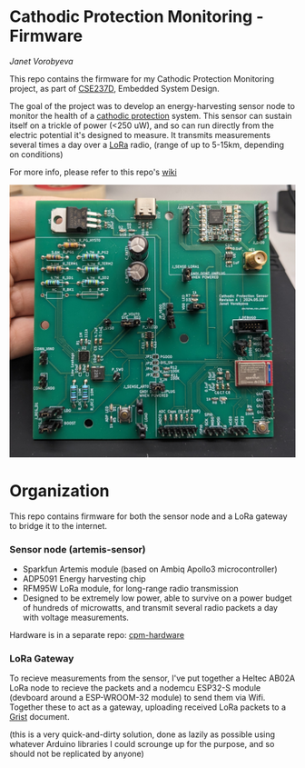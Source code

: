 
# Cathodic Protection Monitoring - Firmware

*Janet Vorobyeva*

This repo contains the firmware for my Cathodic Protection Monitoring project, as part of [CSE237D](https://kastner.ucsd.edu/ryan/cse-237d-embedded-system-design/), Embedded System Design.

The goal of the project was to develop an energy-harvesting sensor node to monitor the health of a 
[cathodic protection](https://en.wikipedia.org/wiki/Cathodic_protection) system. This sensor
can sustain itself on a trickle of power (<250 uW), and so can run directly
from the electric potential it's designed to measure. It transmits measurements several times a day
over a [LoRa](https://en.wikipedia.org/wiki/LoRa) radio, (range of up to 5-15km, depending on conditions)

For more info, please refer to this repo's [wiki](https://github.com/jvorob/cpm-firmware/wiki)


![Photo of the sensor board](board_photo.jpg)

# Organization

This repo contains firmware for both the sensor node and a LoRa gateway to bridge it to the internet.

### Sensor node (artemis-sensor)
- Sparkfun Artemis module (based on Ambiq Apollo3 microcontroller)
- ADP5091 Energy harvesting chip
- RFM95W LoRa module, for long-range radio transmission
- Designed to be extremely low power, able to survive on a power budget of hundreds of microwatts,
  and transmit several radio packets a day with voltage measurements.

Hardware is in a separate repo: [cpm-hardware](https://github.com/jvorob/cpm-hardware)


### LoRa Gateway 

To recieve measurements from the sensor, I've put together a 
Heltec AB02A LoRa node to recieve the packets and a 
nodemcu ESP32-S module (devboard around a ESP-WROOM-32 module) to send them via Wifi.
Together these to act as a gateway, uploading received LoRa packets to a [Grist](getgrist.com) document.

(this is a very quick-and-dirty solution, done as lazily as possible using whatever Arduino
libraries I could scrounge up for the purpose, and so should not be replicated by anyone)

